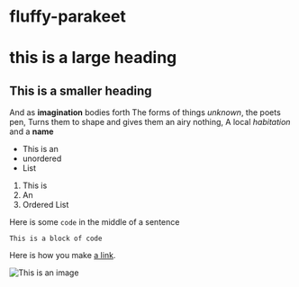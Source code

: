  # fluffy-parakeet
# this is a large heading

## This is a smaller heading 

And as **imagination** bodies forth 
The forms of things *unknown*, the poets pen,
Turns them to shape and gives them an airy nothing,
A local *habitation* and a **name**


- This is an
- unordered 
- List 


1. This is 
2. An 
3. Ordered List

Here is some `code` in the middle of a sentence

``` 
This is a block of code
```

Here is how you make [a link](https://wikipedia.org).

![This is an image](https://github.com/yihui/xarigan/releases/download/v0.0.2/karl-moustache.jpg) 

